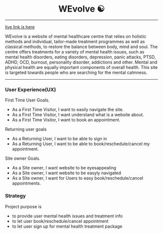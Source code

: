 # <h1 align ="center"> WEvolve ☯ </h1>
---
[live link is here]()

 WEvolve is a website of mental healthcare centre that relies on holistic methods and individual, tailor-made treatment programmes as well as classical methods, to restore the balance between body, mind and soul. The centre offers treatments for a variety of mental health issues, such as mental health disorders, eating disorders, depression, panic attacks, PTSD, ADHD, OCD, burnout, personality disorder, addictions and other. Mental and physical health are equally important components of overall health. This site is targeted towards people who are searching for the mental calmness.

---
### User Experience(UX)

First Time User Goals. 
* As a First Time Visitor, I want to easily navigate the site.
* As a First Time Visitor, I want understand what is a website about.
* As a First Time Visitor, I want to book an appointment.
 
Returning user goals
* As a Returning User, I want to be able to sign in
* As a Returning User, I want to be able to book/reschedule/cancel my appointment.

Site owner Goals.
* As a Site owner, I want website to be eyesappealing
* As a Site owner, I want website to be easyly navigated
* As a Site owner, I want for Users to easy book/reschedule/cancel appointments.

### Strategy

Project purpose is
* to provide user mental health issues and treatment info
* to let user book/reschedule/cancel appointment
* to let user sign up for mental health treatment package



